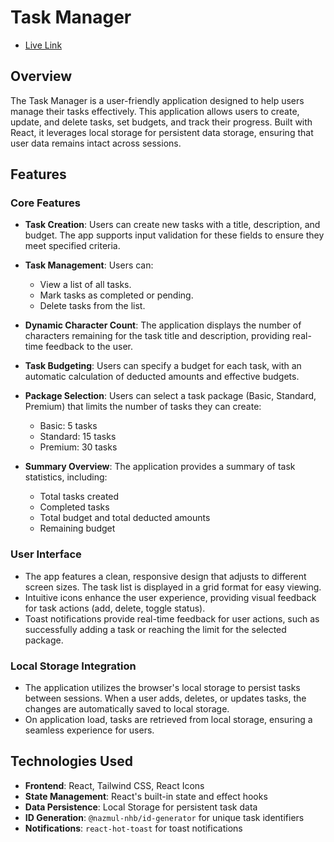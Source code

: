 # Task Manager

- [Live Link](https://resilient-longma-57c094.netlify.app/)

## Overview

The Task Manager is a user-friendly application designed to help users manage their tasks effectively. This application allows users to create, update, and delete tasks, set budgets, and track their progress. Built with React, it leverages local storage for persistent data storage, ensuring that user data remains intact across sessions.

## Features

### Core Features

- **Task Creation**: Users can create new tasks with a title, description, and budget. The app supports input validation for these fields to ensure they meet specified criteria.
  
- **Task Management**: Users can:
  - View a list of all tasks.
  - Mark tasks as completed or pending.
  - Delete tasks from the list.

- **Dynamic Character Count**: The application displays the number of characters remaining for the task title and description, providing real-time feedback to the user.

- **Task Budgeting**: Users can specify a budget for each task, with an automatic calculation of deducted amounts and effective budgets.

- **Package Selection**: Users can select a task package (Basic, Standard, Premium) that limits the number of tasks they can create:
  - Basic: 5 tasks
  - Standard: 15 tasks
  - Premium: 30 tasks

- **Summary Overview**: The application provides a summary of task statistics, including:
  - Total tasks created
  - Completed tasks
  - Total budget and total deducted amounts
  - Remaining budget

### User Interface

- The app features a clean, responsive design that adjusts to different screen sizes. The task list is displayed in a grid format for easy viewing.
- Intuitive icons enhance the user experience, providing visual feedback for task actions (add, delete, toggle status).
- Toast notifications provide real-time feedback for user actions, such as successfully adding a task or reaching the limit for the selected package.

### Local Storage Integration

- The application utilizes the browser's local storage to persist tasks between sessions. When a user adds, deletes, or updates tasks, the changes are automatically saved to local storage.
- On application load, tasks are retrieved from local storage, ensuring a seamless experience for users.

## Technologies Used

- **Frontend**: React, Tailwind CSS, React Icons
- **State Management**: React's built-in state and effect hooks
- **Data Persistence**: Local Storage for persistent task data
- **ID Generation**: `@nazmul-nhb/id-generator` for unique task identifiers
- **Notifications**: `react-hot-toast` for toast notifications
